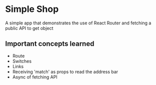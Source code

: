 # Simple Shop
A simple app that demonstrates the use of  React Router and fetching a public API to get object
## Important concepts learned
- Route
- Switches
- Links
- Receiving 'match' as props to read the address bar
- Async of fetching API
